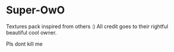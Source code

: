 # Super-OwO
Textures pack inspired from others :)
All credit goes to their rightful beautiful cool owner.

Pls dont kill me
